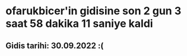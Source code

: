 # ofarukbicer'in gidisine son 2 gun 3 saat 58 dakika 11 saniye kaldi

## Gidis tarihi: 30.09.2022 :(
